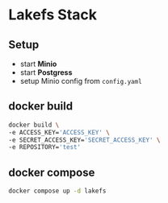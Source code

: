 # Lakefs Stack

## Setup
- start **Minio**
- start **Postgress**
- setup Minio config from `config.yaml`

## docker build
```bash
docker build \
-e ACCESS_KEY='ACCESS_KEY' \
-e SECRET_ACCESS_KEY='SECRET_ACCESS_KEY' \
-e REPOSITORY='test'
```

## docker compose

```bash
docker compose up -d lakefs
```